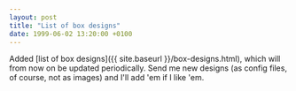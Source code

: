 ```yaml
---
layout: post
title: "List of box designs"
date: 1999-06-02 13:20:00 +0100
---
```


Added [list of box designs]({{ site.baseurl }}/box-designs.html), which will from now on be updated periodically.
Send me new designs (as config files, of course, not as images) and I'll add 'em if I like 'em.
